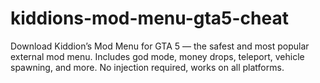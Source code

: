 # kiddions-mod-menu-gta5-cheat
Download Kiddion’s Mod Menu for GTA 5 — the safest and most popular external mod menu. Includes god mode, money drops, teleport, vehicle spawning, and more. No injection required, works on all platforms.
